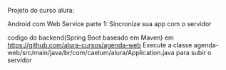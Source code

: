 Projeto do curso alura:

Android com Web Service parte 1: Sincronize sua app com o servidor

codigo do backend(Spring Boot baseado em Maven) em https://github.com/alura-cursos/agenda-web
Execute a classe  agenda-web/src/main/java/br/com/caelum/alura/Application.java para subir o servidor